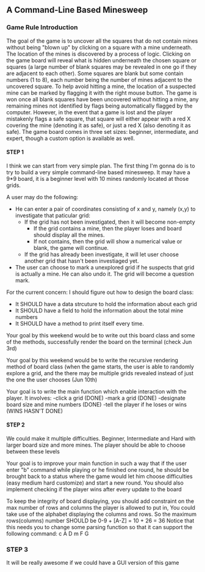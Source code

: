 ## A Command-Line Based Minesweep

### Game Rule Introduction
The goal of the game is to uncover all the squares that do not contain mines without being "blown up" by clicking on a square with a mine underneath. 
The location of the mines is discovered by a process of logic. Clicking on the game board will reveal what is hidden underneath the chosen square or squares (a large number of blank squares may be revealed in one go if they are adjacent to each other). Some squares are blank but some contain numbers (1 to 8), each number being the number of mines adjacent to the uncovered square. To help avoid hitting a mine, the location of a suspected mine can be marked by flagging it with the right mouse button. The game is won once all blank squares have been uncovered without hitting a mine, any remaining mines not identified by flags being automatically flagged by the computer. 
However, in the event that a game is lost and the player mistakenly flags a safe square, 
that square will either appear with a red X covering the mine (denoting it as safe), or just a red X (also denoting it as safe). 
The game board comes in three set sizes: beginner, 
intermediate, and expert, though a custom option is available as well.

#### STEP 1
I think we can start from very simple plan. The first thing I'm gonna do is to try to build a very simple command-line based minesweep.
It may have a 9*9 board, it is a beginner level with 10 mines randomly located at those grids.

A user may do the following:

* He can enter a pair of coordinates consisting of x and y, namely (x,y) to investigate that paticular grid:
    * If the grid has not been investigated, then it will become non-empty
        * If the grid contains a mine, then the player loses and board should display all the mines.
        * If not contains, then the grid will show a numerical value or blank, the game will continue.
    * If the grid has already been investigate, it will let user choose another grid that hasn't been investiaged yet.
* The user can choose to mark a unexplored grid if he suspects that grid is actually a mine. He can also undo it. The grid will
become a question mark.

For the current concern:
I should figure out how to design the board class:
* It SHOULD have a data strcuture to hold the information about each grid
* It SHOULD have a field to hold the information about the  total mine numbers
* It SHOULD have a method to print itself every time.

Your goal by this weekend would be to write out this board class and some of the methods, successfully render the board on the terminal (check Jun 3rd)

Your goal by this weekend would be to write the recursive rendering method of board class (when the game starts, the user is able to randomly explore a grid, and the there may be multiple grids revealed instead of just the one the user chooses (Jun 10th)

Your goal is to write the main function which enable interaction with the player. It involves:
-click a grid (DONE)
-mark a grid  (DONE)
-designate board size and mine numbers (DONE)
-tell the player if he loses or wins (WINS HASN'T DONE)

    
#### STEP 2
We could make it multiple difficulties. Beginner, Intermediate and Hard with larger board size and more mines.
The player should be able to choose between these levels

Your goal is to improve your main function in such a way that if the user enter "b" command while playing or he finished one round, he should be brought back to a status where the game would let him choose difficulties (easy medium hard customize) and start a new round. You should also implement checking if the player wins after every update to the board

To keep the integrity of board displaying, you should add constraint on the max number of rows and columns the player is allowed
to put in, You could take use of the alphabet displaying the columns and rows. So the maximum rows(columns) number SHOULD be
0-9 + [A-Z] = 10 + 26 = 36
Notice that this needs you to change some parsing function so that it can support the following command:
c A D
m F G







### STEP 3
It will be really awesome if we could have a GUI version of this game







